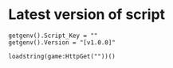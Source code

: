 # Latest version of script

```
getgenv().Script_Key = ""
getgenv().Version = "[v1.0.0]"

loadstring(game:HttpGet(""))()
```
